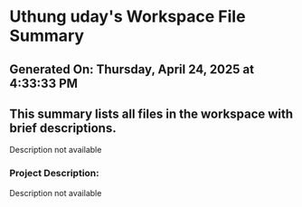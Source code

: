 # Uthung uday's Workspace File Summary
## Generated On: Thursday, April 24, 2025 at 4:33:33 PM
This summary lists all files in the workspace with brief descriptions.
---
Description not available 
### Project Description:
 Description not available
